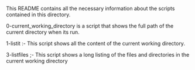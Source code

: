 This README contains all the necessary information about the scripts contained in this directory.

0-current_working_directory is a script that shows the full path of the current directory when its run.

1-listit :- This script shows all the content of the current working directory.

3-listfiles ;- This script shows a long listing of the files and directories in the current working directory
